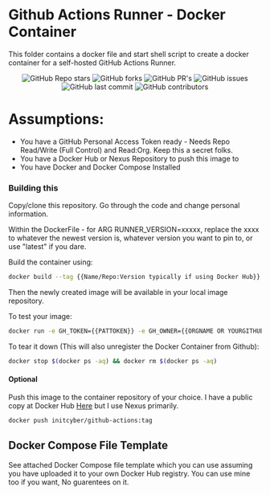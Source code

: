 # Github Actions Runner - Docker Container
This folder contains a docker file and start shell script to create a docker container for a self-hosted GitHub Actions Runner.

<div align='center'>

![GitHub Repo stars](https://img.shields.io/github/stars/initcyber/gha-container)
![GitHub forks](https://img.shields.io/github/forks/initcyber/gha-container)
![GitHub PR's](https://img.shields.io/github/issues-pr/initcyber/gha-container)
![GitHub issues](https://img.shields.io/github/issues/initcyber/gha-container)
![GitHub last commit](https://img.shields.io/github/last-commit/initcyber/gha-container)
![GitHub contributors](https://img.shields.io/github/contributors/initcyber/gha-container)

</div>





# Assumptions:
- You have a GitHub Personal Access Token ready - Needs Repo Read/Write (Full Control) and Read:Org. Keep this a secret folks.
- You have a Docker Hub or Nexus Repository to push this image to
- You have Docker and Docker Compose Installed

### Building this 

Copy/clone this repository. Go through the code and change personal information.

Within the DockerFile - for ARG RUNNER_VERSION=xxxxx, replace the xxxx to whatever the newest version is, whatever version you want to pin to, or use "latest" if you dare.

Build the container using:

```bash
docker build --tag {{Name/Repo:Version typically if using Docker Hub}} (in my case initcyber/github-actions:(VersionOfRunner)) .
```

Then the newly created image will be available in your local image repository.

To test your image:

```bash
docker run -e GH_TOKEN={{PATTOKEN}} -e GH_OWNER={{ORGNAME OR YOURGITHUBNAME}} -e GH_REPOSITORY={{REPOSITORY NAME}} -d {{THE-IMAGE-NAME-THAT-YOU-MADE-EARLIER}}
```

To tear it down (This will also unregister the Docker Container from Github):

```bash
docker stop $(docker ps -aq) && docker rm $(docker ps -aq)
```

#### Optional
Push this image to the container repository of your choice. I have a public copy at Docker Hub [Here](https://hub.docker.com/r/initcyber/github-actions) but I use Nexus primarily. 

```bash
docker push initcyber/github-actions:tag
```

## Docker Compose File Template
See attached Docker Compose file template which you can use assuming you have uploaded it to your own Docker Hub registry. You can use mine too if you want, No guarentees on it.